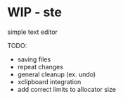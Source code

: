 # WIP - ste
simple text editor

TODO:
- saving files
- repeat changes
- general cleanup (ex. undo)
- xclipboard integration
- add correct limits to allocator size

